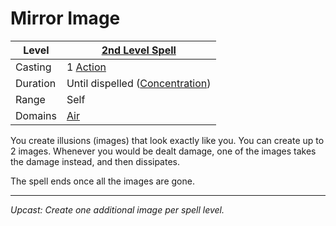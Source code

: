 # Mirror Image

| Level    | [2nd Level Spell](2nd%20Level%20Spells.md)                            |
| -------- | --------------------------------------------------------------------- |
| Casting  | 1 [Action](../../../../Game%20Procedures/Core%20Procedures/Action.md) |
| Duration | Until dispelled ([Concentration](../../Concentration.md))             |
| Range    | Self                                                                  |
| Domains  | [Air](../../Spell%20Domains/Air.md)                                   |

You create illusions (images) that look exactly like you. You can create up to 2 images. Whenever you would be dealt damage, one of the images takes the damage instead, and then dissipates.

The spell ends once all the images are gone.

---
*Upcast: Create one additional image per spell level.*
